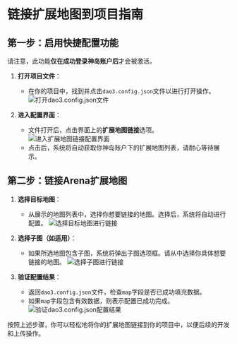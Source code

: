 # 链接扩展地图到项目指南

## 第一步：启用快捷配置功能

请注意，此功能**仅在成功登录神岛账户后**才会被激活。

1. **打开项目文件**：
   - 在你的项目中，找到并点击`dao3.config.json`文件以进行打开操作。
   ![打开dao3.config.json文件](/QQ_1721718378414.webp)

2. **进入配置界面**：
   - 文件打开后，点击界面上的**扩展地图链接**选项。
   ![进入扩展地图链接配置界面](/maplink.webp)
   - 点击后，系统将自动获取你神岛账户下的扩展地图列表，请耐心等待展示。

## 第二步：链接Arena扩展地图

1. **选择目标地图**：
   - 从展示的地图列表中，选择你想要链接的地图。选择后，系统将自动进行配置。
   ![选择目标地图进行链接](/QQ_1721015607139.webp)

2. **选择子图（如适用）**：
   - 如果所选地图包含子图，系统将弹出子图选项框。请从中选择你具体想要链接的地图。
   ![选择子图进行链接](/mapzt.webp)

3. **验证配置结果**：
   - 返回`dao3.config.json`文件，检查`map`字段是否已成功填充数据。
   - 如果`map`字段包含有效数据，则表示配置已成功完成。
   ![验证dao3.config.json配置结果](/dao3cfg.webp)

按照上述步骤，你可以轻松地将你的扩展地图链接到你的项目中，以便后续的开发和上传操作。